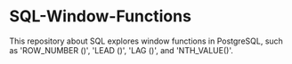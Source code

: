 # SQL-Window-Functions
This repository about SQL explores window functions in PostgreSQL, such as 'ROW_NUMBER ()', 'LEAD ()', 'LAG ()',  and 'NTH_VALUE()'.
